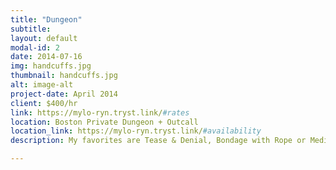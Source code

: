 ```yaml
---
title: "Dungeon"
subtitle: 
layout: default
modal-id: 2
date: 2014-07-16
img: handcuffs.jpg
thumbnail: handcuffs.jpg
alt: image-alt
project-date: April 2014
client: $400/hr
link: https://mylo-ryn.tryst.link/#rates
location: Boston Private Dungeon + Outcall
location_link: https://mylo-ryn.tryst.link/#availability
description: My favorites are Tease & Denial, Bondage with Rope or Medical Restraints, Silly Sadistic Impact, and Sounding. What are you favorites? 

---
```

